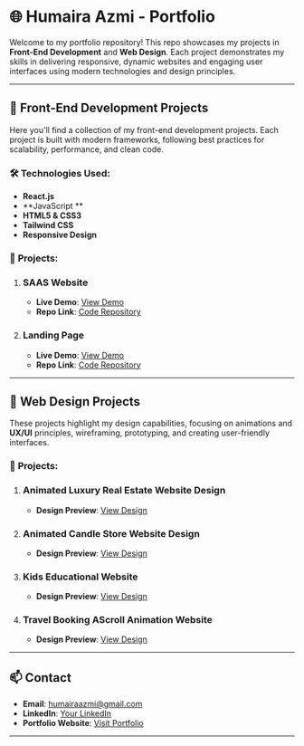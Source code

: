 # 🌐 **Humaira Azmi - Portfolio**

Welcome to my portfolio repository! This repo showcases my projects in **Front-End Development** and **Web Design**. Each project demonstrates my skills in delivering responsive, dynamic websites and engaging user interfaces using modern technologies and design principles.

---

## 🚀 **Front-End Development Projects**
Here you'll find a collection of my front-end development projects. Each project is built with modern frameworks, following best practices for scalability, performance, and clean code.

### 🛠️ **Technologies Used:**
- **React.js**
- **JavaScript **
- **HTML5 & CSS3**
- **Tailwind CSS**
- **Responsive Design**

### 📁 **Projects:**

1. ### **SAAS Website**

   - **Live Demo**: [View Demo](https://humairaaz.github.io/saas-website/)
   - **Repo Link**: [Code Repository]([#](https://github.com/HumairaAZ/saas-website))

2. ### **Landing Page**
   - **Live Demo**: [View Demo](https://humairaaz.github.io/headphone_landing_page/)
   - **Repo Link**: [Code Repository](https://github.com/HumairaAZ/headphone_landing_page)

---

## 🎨 **Web Design Projects**
These projects highlight my design capabilities, focusing on animations and **UX/UI** principles, wireframing, prototyping, and creating user-friendly interfaces.

### 📁 **Projects:**

1. ### **Animated Luxury Real Estate Website Design**
   - **Design Preview**: [View Design](https://animated-real-estate-broker-website.vercel.app/)

2. ### **Animated Candle Store Website Design**
   - **Design Preview**: [View Design](https://candle-omega.vercel.app/)

3. ### **Kids Educational Website**
   - **Design Preview**: [View Design](https://kids-education-brown.vercel.app/)

4. ### **Travel Booking AScroll Animation Website**
   - **Design Preview**: [View Design](https://travel-kappa-one.vercel.app/)


---

## 📫 **Contact**
- **Email**: [humairaazmi@gmail.com](mailto:humairaazmi@gmail.com)
- **LinkedIn**: [Your LinkedIn]([#](https://www.linkedin.com/in/humaira-azmi-057085311/))
- **Portfolio Website**: [Visit Portfolio](https://humairaazmi.com/#)

---
